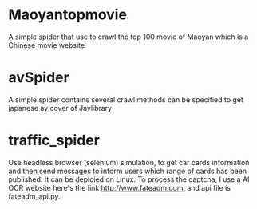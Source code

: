 # Maoyantopmovie
A simple spider that use to crawl the top 100 movie of Maoyan which is a Chinese movie website

# avSpider
A simple spider contains several crawl methods can be specified to get japanese av cover of Javlibrary

# traffic_spider
Use headless browser (selenium) simulation, to get car cards information and then send messages to inform
users which range of cards has been published.
It can be deploied on Linux.
To process the captcha, I use a AI OCR website here's the link http://www.fateadm.com,
and api file is fateadm_api.py.

